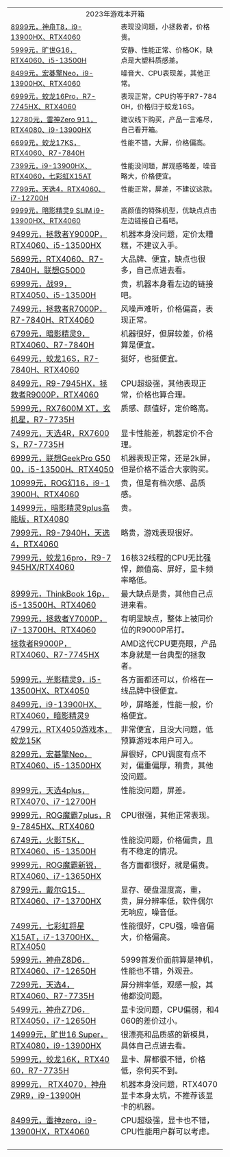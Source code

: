 <table>
  <tbody>
    <tr><td valign="middle" rowspan="1" colspan="2" style="word-break: break-all;" align="center">2023年游戏本开箱</td></tr>
    <tr><td valign="top" colspan="1" rowspan="1"><a target="_blank" href="http://mp.weixin.qq.com/s?__biz=MzA5MzcxNjQwNw==&amp;mid=2649911479&amp;idx=1&amp;sn=1d5f3ba38b63ae906c761cda4a030e97&amp;chksm=885f7a6fbf28f379526216b763d710440fea9b0bcf733a50d752b5ffd11cd72b6a29ee6154f8&amp;scene=21#wechat_redirect" textvalue="8999元，神舟T8，i9-13900HX、RTX4060" linktype="text" imgurl="" imgdata="null" data-itemshowtype="0" tab="innerlink" data-linktype="2" hasload="1">8999元，神舟T8，i9-13900HX、RTX4060</a><br></td><td valign="top" colspan="1" rowspan="1" style="word-break: break-all;">表现没问题，小拯救者，价格贵。<br></td></tr>
    <tr><td valign="top" colspan="1" rowspan="1"><a target="_blank" href="http://mp.weixin.qq.com/s?__biz=MzA5MzcxNjQwNw==&amp;mid=2649911172&amp;idx=1&amp;sn=3a9c8b5704389030328ccf0d7d6b8ea4&amp;chksm=885f655cbf28ec4ad76902fa9856066de40f7b55cd75a6588b89301f8544298192b99648b6c6&amp;scene=21#wechat_redirect" textvalue="5999元，旷世G16，RTX4060、i5-13500H" linktype="text" imgurl="" imgdata="null" data-itemshowtype="0" tab="innerlink" data-linktype="2" hasload="1">5999元，旷世G16，RTX4060、i5-13500H</a><br></td><td valign="top" colspan="1" rowspan="1" style="word-break: break-all;">安静、性能正常、价格OK，缺点是大塑料质感差。<br></td></tr>
    <tr><td valign="top" colspan="1" rowspan="1"><a target="_blank" href="http://mp.weixin.qq.com/s?__biz=MzA5MzcxNjQwNw==&amp;mid=2649910748&amp;idx=1&amp;sn=b2662b3994b06f88fda5533d329ff039&amp;chksm=885f6704bf28ee126a6e114920fab34c844f09db0bd1e1e279a742235d3c0f2f9b5021904c32&amp;scene=21#wechat_redirect" textvalue="8499元，宏碁擎Neo，i9-13900HX、RTX4060" linktype="text" imgurl="" imgdata="null" data-itemshowtype="0" tab="innerlink" data-linktype="2" hasload="1">8499元，宏碁擎Neo，i9-13900HX、RTX4060</a><br></td><td valign="top" colspan="1" rowspan="1" style="word-break: break-all;">噪音大、CPU表现差，其他正常。<br></td></tr>
    <tr><td valign="top" colspan="1" rowspan="1"><a target="_blank" href="http://mp.weixin.qq.com/s?__biz=MzA5MzcxNjQwNw==&amp;mid=2649910267&amp;idx=1&amp;sn=d0a493c46c7eb6fd0f11e90d6329c4e1&amp;chksm=885f6123bf28e835e637a9d656403061b0e8d402357fecf31631228281ca32c1c9cc30f3d8cb&amp;scene=21#wechat_redirect" textvalue="6999元，蛟龙16Pro，R7-7745HX、RTX4060" linktype="text" imgurl="" imgdata="null" data-itemshowtype="0" tab="innerlink" data-linktype="2" hasload="1">6999元，蛟龙16Pro，R7-7745HX、RTX4060</a><br></td><td valign="top" colspan="1" rowspan="1" style="word-break: break-all;">表现正常，CPU约等于R7-7840H，价格归于蛟龙16S。<br></td></tr>
    <tr><td valign="top" colspan="1" rowspan="1"><a target="_blank" href="http://mp.weixin.qq.com/s?__biz=MzA5MzcxNjQwNw==&amp;mid=2649909873&amp;idx=1&amp;sn=4e3bf2cdc54a2117fa4a97efc391e2d8&amp;chksm=885f60a9bf28e9bf4ca412c22364b25468c7350a218de916eefc9f11c2fa6006087c800957ef&amp;scene=21#wechat_redirect" textvalue="12780元，雷神Zero 911，RTX4080、i9-13900HX" linktype="text" imgurl="" imgdata="null" data-itemshowtype="0" tab="innerlink" data-linktype="2" hasload="1">12780元，雷神Zero 911，RTX4080、i9-13900HX</a><br></td><td valign="top" colspan="1" rowspan="1" style="word-break: break-all;">建议线下购买，产品一言难尽，自己看开箱。</td></tr>
    <tr><td valign="top" colspan="1" rowspan="1"><a target="_blank" href="http://mp.weixin.qq.com/s?__biz=MzA5MzcxNjQwNw==&amp;mid=2649909736&amp;idx=1&amp;sn=ae34a24f0ba2a28f4ec7e0fc2a8fa854&amp;chksm=885f6330bf28ea2647cc957c90a9961aa687eeb03473169d36884b28f98cdb86808530acd253&amp;scene=21#wechat_redirect" textvalue="6699元，蛟龙17KS，RTX4060、R7-7840H" linktype="text" imgurl="" imgdata="null" data-itemshowtype="0" tab="innerlink" data-linktype="2" hasload="1">6699元，蛟龙17KS，RTX4060、R7-7840H</a><br></td><td valign="top" colspan="1" rowspan="1" style="word-break: break-all;">性能不错，大屏，价格偏高。<br></td></tr>
    <tr><td valign="top" colspan="1" rowspan="1"><a target="_blank" href="http://mp.weixin.qq.com/s?__biz=MzA5MzcxNjQwNw==&amp;mid=2649909439&amp;idx=1&amp;sn=b9febf6a44d2c7d1a2cb167f1a2f1432&amp;chksm=885f6267bf28eb71e30207b4c917706d7af02c641ce83f9a96ec8117a380aa3d7f8fb339028d&amp;scene=21#wechat_redirect" textvalue="7399元，i9-13900HX、RTX4060，七彩虹X15AT" linktype="text" imgurl="" imgdata="null" data-itemshowtype="0" tab="innerlink" data-linktype="2" hasload="1">7399元，i9-13900HX、RTX4060，七彩虹X15AT</a><br></td><td valign="top" colspan="1" rowspan="1" style="word-break: break-all;">性能没问题，屏观感略差，噪音略大，价格便宜。<br></td></tr>
    <tr><td valign="top" colspan="1" rowspan="1"><a target="_blank" href="http://mp.weixin.qq.com/s?__biz=MzA5MzcxNjQwNw==&amp;mid=2649909183&amp;idx=1&amp;sn=4883e7120b084db40fa6da66e7dd683e&amp;chksm=885f6d67bf28e471d08643d9da93ba57c51e441cf1d616e8e789ed4fd47894ca19168f1a6256&amp;scene=21#wechat_redirect" textvalue="7799元，天选4，RTX4060、i7-12700H" linktype="text" imgurl="" imgdata="null" data-itemshowtype="0" tab="innerlink" data-linktype="2" hasload="1">7799元，天选4，RTX4060、i7-12700H</a><br></td><td valign="top" colspan="1" rowspan="1" style="word-break: break-all;">性能正常，屏差，不建议这款。<br></td></tr>
    <tr><td valign="top" colspan="1" rowspan="1"><a target="_blank" href="http://mp.weixin.qq.com/s?__biz=MzA5MzcxNjQwNw==&amp;mid=2649909041&amp;idx=1&amp;sn=248b0b04f8e0481b654fafc200637420&amp;chksm=885f6de9bf28e4ff7b9f9d3a48c007e5a1dcba96e0c213b0a32888acaddc42d75acfa44c1a78&amp;scene=21#wechat_redirect" textvalue="9999元，暗影精灵9 SLIM i9-13900HX、RTX4060" linktype="text" imgurl="" imgdata="null" data-itemshowtype="0" tab="innerlink" data-linktype="2" hasload="1">9999元，暗影精灵9 SLIM i9-13900HX、RTX4060</a><br></td><td valign="top" colspan="1" rowspan="1" style="word-break: break-all;">高颜值的特殊机型，优缺点点击左边链接自己看吧。<br></td></tr>
    <tr><td valign="top" colspan="1" rowspan="1"><a target="_blank" href="http://mp.weixin.qq.com/s?__biz=MzA5MzcxNjQwNw==&amp;mid=2649908891&amp;idx=1&amp;sn=c034cff594b1281120d77b636742ddfe&amp;chksm=885f6c43bf28e55582ec3e753de17dfb772a3baadbbe5b550da8086c4f5393603c9da5bd1a92&amp;scene=21#wechat_redirect" textvalue="9499元，拯救者Y9000P，RTX4060、i5-13500HX" linktype="text" imgurl="" imgdata="null" data-itemshowtype="0" tab="innerlink" data-linktype="2" style="font-size: 18px;" hasload="1"><span style="font-size: 18px;">9499元，拯救者Y9000P，RTX4060、i5-13500HX</span></a><br></td><td valign="top" colspan="1" rowspan="1" style="word-break: break-all;"><span style="font-size: 18px;">机器本身没问题，定价太糟糕，不建议入手。<br></span></td></tr>
    <tr><td valign="top" colspan="1" rowspan="1"><a target="_blank" href="http://mp.weixin.qq.com/s?__biz=MzA5MzcxNjQwNw==&amp;mid=2649908685&amp;idx=1&amp;sn=495df60eeced1c6fe4c754f73562050c&amp;chksm=885f6f15bf28e6035f394e870bbaa8c6d3d36e13943dc5605ff111d048eb66a1534fa9f4080f&amp;scene=21#wechat_redirect" textvalue="5699元，RTX4060、R7-7840H，联想G5000" linktype="text" imgurl="" imgdata="null" data-itemshowtype="0" tab="innerlink" data-linktype="2" style="font-size: 18px;" hasload="1"><span style="font-size: 18px;">5699元，RTX4060、R7-7840H，联想G5000</span></a><br></td><td valign="top" colspan="1" rowspan="1" style="word-break: break-all;"><span style="font-size: 18px;">大品牌、便宜，缺点也很多，自己点进去看。<br></span></td></tr>
    <tr><td valign="top" colspan="1" rowspan="1"><a target="_blank" href="http://mp.weixin.qq.com/s?__biz=MzA5MzcxNjQwNw==&amp;mid=2649908426&amp;idx=1&amp;sn=c5ebb98985d30e09bd72a8a21378216b&amp;chksm=885f6e12bf28e704e82a5aca75b8685b7cae0d6c610a25334c39bd8e8604154d0817379b8e71&amp;scene=21#wechat_redirect" textvalue="6999元，战99，RTX4050、i5-13500H" linktype="text" imgurl="" imgdata="null" data-itemshowtype="0" tab="innerlink" data-linktype="2" style="font-size: 18px;" hasload="1"><span style="font-size: 18px;">6999元，战99，RTX4050、i5-13500H</span></a><br></td><td valign="top" colspan="1" rowspan="1" style="word-break: break-all;"><span style="font-size: 18px;">贵，机器本身看左边的链接吧。<br></span></td></tr>
    <tr><td valign="top" colspan="1" rowspan="1"><a target="_blank" href="http://mp.weixin.qq.com/s?__biz=MzA5MzcxNjQwNw==&amp;mid=2649908345&amp;idx=1&amp;sn=feeb924348492be8afe5ebbd35e7ee87&amp;chksm=885f6ea1bf28e7b7e81dd9fc62d2f82c8f82869ce74e656554c831f3dd7e7ae88c34d9809794&amp;scene=21#wechat_redirect" textvalue="7499元，拯救者R7000P，R7-7840H、RTX4060" linktype="text" imgurl="" imgdata="null" data-itemshowtype="0" tab="innerlink" data-linktype="2" style="font-size: 18px;" hasload="1"><span style="font-size: 18px;">7499元，拯救者R7000P，R7-7840H、RTX4060</span></a><br></td><td valign="top" colspan="1" rowspan="1" style="word-break: break-all;"><span style="font-size: 18px;">风噪声难听，价格偏高，表现正常。<br></span></td></tr>
    <tr><td valign="top" colspan="1" rowspan="1"><a target="_blank" href="http://mp.weixin.qq.com/s?__biz=MzA5MzcxNjQwNw==&amp;mid=2649908236&amp;idx=1&amp;sn=912d03ea3624a52be2651166c3f08743&amp;chksm=885f6ed4bf28e7c20948335f1704ad2c1dbf6093e83109ca6892bd621e87bf9148f0de4db455&amp;scene=21#wechat_redirect" textvalue="6799元，暗影精灵9，RTX4060、R7-7840H" linktype="text" imgurl="" imgdata="null" data-itemshowtype="0" tab="innerlink" data-linktype="2" style="font-size: 18px;" hasload="1"><span style="font-size: 18px;">6799元，暗影精灵9，RTX4060、R7-7840H</span></a><br></td><td valign="top" colspan="1" rowspan="1" style="word-break: break-all;"><span style="font-size: 18px;">机器很好，但屏较差，价格算是便宜。<br></span></td></tr>
    <tr><td valign="top" colspan="1" rowspan="1"><a target="_blank" href="http://mp.weixin.qq.com/s?__biz=MzA5MzcxNjQwNw==&amp;mid=2649908016&amp;idx=1&amp;sn=f31baba8a1dc368d9f4797395bee11cb&amp;chksm=885f69e8bf28e0fe01ca12074e7629aa5bc3ea8148ebb48fefb30d94125beed6f09924d90fc8&amp;scene=21#wechat_redirect" textvalue="6499元，蛟龙16S，R7-7840H、RTX4060" linktype="text" imgurl="" imgdata="null" data-itemshowtype="0" tab="innerlink" data-linktype="2" style="font-size: 18px;" hasload="1"><span style="font-size: 18px;">6499元，蛟龙16S，R7-7840H、RTX4060</span></a><br></td><td valign="top" colspan="1" rowspan="1" style="word-break: break-all;"><span style="font-size: 18px;">挺好，也挺便宜。<br></span></td></tr>
    <tr><td valign="top" colspan="1" rowspan="1" style="word-break: break-all;"><a target="_blank" href="http://mp.weixin.qq.com/s?__biz=MzA5MzcxNjQwNw==&amp;mid=2649907939&amp;idx=1&amp;sn=6d0fc2b1fe6a7193cbf0671cbc51c37a&amp;chksm=885f683bbf28e12de48002d960785e00fef34b94420550aa3054361e443def6dbbe1acfc0a44&amp;scene=21#wechat_redirect" textvalue="8499元，R9-7945HX，拯救者R9000P，RTX4060" linktype="text" imgurl="" imgdata="null" data-itemshowtype="0" tab="innerlink" data-linktype="2" style="font-size: 18px;" hasload="1"><span style="font-size: 18px;">8499元，R9-7945HX，拯救者R9000P，RTX4060</span></a><br></td><td valign="top" colspan="1" rowspan="1" style="word-break: break-all;"><span style="font-size: 18px;">CPU超级强，其他表现正常，价格也算合理。<br></span></td></tr>
    <tr><td valign="top" colspan="1" rowspan="1"><a target="_blank" href="http://mp.weixin.qq.com/s?__biz=MzA5MzcxNjQwNw==&amp;mid=2649907660&amp;idx=1&amp;sn=2dc885fda53d0a85cb81bee3f6f23bd1&amp;chksm=885f6b14bf28e2022ddf6b29fa2c66ece377f9f613f192d527ff2b7c6db47737dcb6631af1c4&amp;scene=21#wechat_redirect" textvalue="5999元，RX7600M XT，玄机星，R7-7735H" linktype="text" imgurl="" imgdata="null" data-itemshowtype="0" tab="innerlink" data-linktype="2" style="font-size: 18px;" hasload="1"><span style="font-size: 18px;">5999元，RX7600M XT，玄机星，R7-7735H</span></a><br></td><td valign="top" colspan="1" rowspan="1" style="word-break: break-all;"><span style="font-size: 18px;">质感、颜值好，定价略高。<br></span></td></tr>
    <tr><td valign="top" style="word-break: break-all;"><a target="_blank" href="http://mp.weixin.qq.com/s?__biz=MzA5MzcxNjQwNw==&amp;mid=2649907407&amp;idx=1&amp;sn=be91184830dbbcd03782c47e52b53551&amp;chksm=885f6a17bf28e3017ce2479085cb97954d3568c4af0f8af2804a42cf9f5a03ad8aacf3dd3afb&amp;scene=21#wechat_redirect" textvalue="7499元，天选4R，RX7600S，R7-7735H" linktype="text" imgurl="" imgdata="null" data-itemshowtype="0" tab="innerlink" data-linktype="2" style="font-size: 18px;" hasload="1"><span style="font-size: 18px;">7499元，天选4R，RX7600S，R7-7735H</span></a><br></td><td valign="top" style="word-break: break-all;"><span style="font-size: 18px;">显卡性能差，机器定价不合理。<br></span></td></tr>
    <tr><td valign="top" style="word-break: break-all;"><a target="_blank" href="http://mp.weixin.qq.com/s?__biz=MzA5MzcxNjQwNw==&amp;mid=2649907215&amp;idx=1&amp;sn=af51f1432959d108b18a5c7450b97c61&amp;chksm=885f6ad7bf28e3c16816f5a3f43b56d79a10f5def56bcf6ba51724e60adbfb741e726b1ca6be&amp;scene=21#wechat_redirect" textvalue="6999元，联想GeekPro G5000，i5-13500H、RTX4050" linktype="text" imgurl="" imgdata="null" data-itemshowtype="0" tab="innerlink" data-linktype="2" style="font-size: 18px;" hasload="1"><span style="font-size: 18px;">6999元，联想GeekPro G5000，i5-13500H、RTX4050</span></a><br></td><td valign="top" style="word-break: break-all;"><span style="font-size: 18px;">机器表现正常，还是2k屏，但是价格不适合大家购买。<br></span></td></tr>
    <tr><td valign="top" style="word-break: break-all;"><a target="_blank" href="http://mp.weixin.qq.com/s?__biz=MzA5MzcxNjQwNw==&amp;mid=2649907141&amp;idx=1&amp;sn=18d2a3ab39fe54b6825c78d4554cfd45&amp;chksm=885f551dbf28dc0b29c6ca4fcf5cba57ee29af3b4acdac42414e5e032cc90edb6697fd121f3f&amp;scene=21#wechat_redirect" textvalue="10999元，ROG幻16，i9-13900H、RTX4060" linktype="text" imgurl="" imgdata="null" data-itemshowtype="0" tab="innerlink" data-linktype="2" style="font-size: 18px;" hasload="1"><span style="font-size: 18px;">10999元，ROG幻16，i9-13900H、RTX4060</span></a><br></td><td valign="top" style="word-break: break-all;"><span style="font-size: 18px;">贵，但是有档次感、品质感。<br></span></td></tr>
    <tr><td valign="top"><a target="_blank" href="http://mp.weixin.qq.com/s?__biz=MzA5MzcxNjQwNw==&amp;mid=2649907046&amp;idx=1&amp;sn=1be4b1e2acb58046e217a42760b26b09&amp;chksm=885f55bebf28dca8a6b69bc174a7ac22184bf795cb3e27b4aa85cf52f52451340793ef6b013e&amp;scene=21#wechat_redirect" textvalue="14999元，暗影精灵9plus高能版，RTX4080" linktype="text" imgurl="" imgdata="null" data-itemshowtype="0" tab="innerlink" data-linktype="2" style="font-size: 18px;" hasload="1"><span style="font-size: 18px;">14999元，暗影精灵9plus高能版，RTX4080</span></a><br></td><td valign="top" style="word-break: break-all;"><span style="font-size: 18px;">贵。<br></span></td></tr>
    <tr><td valign="top"><a target="_blank" href="http://mp.weixin.qq.com/s?__biz=MzA5MzcxNjQwNw==&amp;mid=2649906905&amp;idx=1&amp;sn=9045b783f8cadb4ae488d0dc4234c742&amp;chksm=885f5401bf28dd17f24325ad5a95d141bb06d722990333ab29e934fded5babed6786f8449de3&amp;scene=21#wechat_redirect" textvalue="7999元，R9-7940H，天选4，RTX4060" linktype="text" imgurl="" imgdata="null" data-itemshowtype="0" tab="innerlink" data-linktype="2" style="font-size: 18px;" hasload="1"><span style="font-size: 18px;">7999元，R9-7940H，天选4，RTX4060</span></a><br></td><td valign="top" style="word-break: break-all;"><span style="font-size: 18px;">略贵，游戏表现很好。<br></span></td></tr>
    <tr><td valign="top" style="word-break: break-all;"><a target="_blank" href="http://mp.weixin.qq.com/s?__biz=MzA5MzcxNjQwNw==&amp;mid=2649906767&amp;idx=1&amp;sn=bcc53fb7de9afaf00aef48da362a13e1&amp;chksm=885f5497bf28dd8151c9bbc7b9341976a6a1b24b0272a059f78fddf8e51f860b0daf358ff5f9&amp;scene=21#wechat_redirect" textvalue="7999元，蛟龙16pro，R9-7945HX/RTX4060" linktype="text" imgurl="" imgdata="null" data-itemshowtype="0" tab="innerlink" data-linktype="2" style="font-size: 18px;" hasload="1"><span style="font-size: 18px;">7999元，蛟龙16pro，R9-7945HX/RTX4060</span></a><br></td><td valign="top" style="word-break: break-all;"><span style="font-size: 18px;">16核32线程的CPU无比强悍，颜值高、屏好，显卡频率略低。<br></span></td></tr>
    <tr><td valign="top"><a target="_blank" href="http://mp.weixin.qq.com/s?__biz=MzA5MzcxNjQwNw==&amp;mid=2649906696&amp;idx=1&amp;sn=b57a465ffbf505317c1378c731eff5db&amp;chksm=885f54d0bf28ddc63666c7ac8e1b78b515e1344f611c57d15dcf7c1989d59f7777bc2118ce38&amp;scene=21#wechat_redirect" textvalue="8999元，ThinkBook 16p，i5-13500H、RTX4060" linktype="text" imgurl="" imgdata="null" data-itemshowtype="0" tab="innerlink" data-linktype="2" style="font-size: 18px;" hasload="1"><span style="font-size: 18px;">8999元，ThinkBook 16p，i5-13500H、RTX4060</span></a><br></td><td valign="top" style="word-break: break-all;"><span style="font-size: 18px;">最大缺点是贵，其他自己点进来看。<br></span></td></tr>
    <tr><td valign="top"><a target="_blank" href="http://mp.weixin.qq.com/s?__biz=MzA5MzcxNjQwNw==&amp;mid=2649906622&amp;idx=1&amp;sn=c3ae5cc1a466709ed3212a52a4957264&amp;chksm=885f5766bf28de707ba4ae6c43f65f46d8390297d0e7b57aaadac4f7be02363912324cd0485d&amp;scene=21#wechat_redirect" textvalue="7999元，拯救者Y7000P，i7-13700H、RTX4060" linktype="text" imgurl="" imgdata="null" data-itemshowtype="0" tab="innerlink" data-linktype="2" style="font-size: 18px;" hasload="1"><span style="font-size: 18px;">7999元，拯救者Y7000P，i7-13700H、RTX4060</span></a><br></td><td valign="top" style="word-break: break-all;"><span style="font-size: 18px;">有明显缺点，整体上被同价位的R9000P吊打。<br></span></td></tr>
    <tr><td valign="top"><a target="_blank" href="http://mp.weixin.qq.com/s?__biz=MzA5MzcxNjQwNw==&amp;mid=2649906355&amp;idx=1&amp;sn=2ee123970c1c8f153749892fdf6920e8&amp;chksm=885f566bbf28df7d337eaf8b5e00e3a4d71da31c5e245d4828e92f38c3f9bdb18051c7b683b7&amp;scene=21#wechat_redirect" textvalue="拯救者R9000P，RTX4060、R7-7745HX" linktype="text" imgurl="" imgdata="null" data-itemshowtype="0" tab="innerlink" data-linktype="2" style="font-size: 18px;" hasload="1"><span style="font-size: 18px;">拯救者R9000P，RTX4060、R7-7745HX</span></a><br></td><td valign="top" style="word-break: break-all;"><span style="font-size: 18px;">AMD这代CPU更亮眼，产品本身就是一台典型的拯救者。<br></span></td></tr>
    <tr><td valign="top"><a target="_blank" href="http://mp.weixin.qq.com/s?__biz=MzA5MzcxNjQwNw==&amp;mid=2649906203&amp;idx=1&amp;sn=144e1d849678df6d5d1284d01161197e&amp;chksm=885f56c3bf28dfd56188c7debfc658308cfbc828de18f42b477ef4bec555248ce9a34e1cfbb6&amp;scene=21#wechat_redirect" textvalue="5999元，光影精灵9，i5-13500HX、RTX4050" linktype="text" imgurl="" imgdata="null" data-itemshowtype="0" tab="innerlink" data-linktype="2" style="font-size: 18px;" hasload="1"><span style="font-size: 18px;">5999元，光影精灵9，i5-13500HX、RTX4050</span></a><br></td><td valign="top" style="word-break: break-all;"><span style="font-size: 18px;">各方面都还可以，价格在一线品牌中很便宜。<br></span></td></tr>
    <tr><td valign="top"><a target="_blank" href="http://mp.weixin.qq.com/s?__biz=MzA5MzcxNjQwNw==&amp;mid=2649906061&amp;idx=1&amp;sn=5868dda8ca181880f03b1efae0afcc8c&amp;chksm=885f5155bf28d8438444555c19180f62264b8f32b83542e653606daa94df3d5f34d87fbbef3c&amp;scene=21#wechat_redirect" textvalue="8499元，i9-13900HX、RTX4060，暗影精灵9" linktype="text" imgurl="" imgdata="null" data-itemshowtype="0" tab="innerlink" data-linktype="2" style="font-size: 18px;" hasload="1"><span style="font-size: 18px;">8499元，i9-13900HX、RTX4060，暗影精灵9</span></a><br></td><td valign="top" style="word-break: break-all;"><span style="font-size: 18px;">吵，屏略差，性能一般，价格便宜。<br></span></td></tr>
    <tr><td valign="top"><a target="_blank" href="http://mp.weixin.qq.com/s?__biz=MzA5MzcxNjQwNw==&amp;mid=2649905980&amp;idx=1&amp;sn=6336db274bd6566d8b1c19c6726ed49c&amp;chksm=885f51e4bf28d8f297a0debb746fef7d9f73a01a89a63f1a3c024d49b50f5b012d4fd24b0a10&amp;scene=21#wechat_redirect" textvalue="4799元，RTX4050游戏本，蛟龙15K" linktype="text" imgurl="" imgdata="null" data-itemshowtype="0" tab="innerlink" data-linktype="2" style="font-size: 18px;" hasload="1"><span style="font-size: 18px;">4799元，RTX4050游戏本，蛟龙15K</span></a><br></td><td valign="top" style="word-break: break-all;"><span style="font-size: 18px;">非常便宜，且没大问题，低预算游戏本用户可入。<br></span></td></tr>
    <tr><td valign="top"><a target="_blank" href="http://mp.weixin.qq.com/s?__biz=MzA5MzcxNjQwNw==&amp;mid=2649905571&amp;idx=1&amp;sn=074f10909a64bc7612cf91bbcbff0626&amp;chksm=885f537bbf28da6df9bbe86796a9a07193cc863b66407fda61b611d86bfe68dae7b733b2e981&amp;scene=21#wechat_redirect" textvalue="8299元，宏碁擎Neo，RTX4060、i5-13500HX" linktype="text" imgurl="" imgdata="null" data-itemshowtype="0" tab="innerlink" data-linktype="2" style="font-size: 18px;" hasload="1"><span style="font-size: 18px;">8299元，宏碁擎Neo，RTX4060、i5-13500HX</span></a><br></td><td valign="top" style="word-break: break-all;"><span style="font-size: 18px;">屏很好，CPU调度有点不对，偏重偏厚，稍贵，其他没问题。<br></span></td></tr>
    <tr><td valign="top"><a target="_blank" href="http://mp.weixin.qq.com/s?__biz=MzA5MzcxNjQwNw==&amp;mid=2649905364&amp;idx=1&amp;sn=5bf731aefa79618b3e7dcaa3f1f8174d&amp;chksm=885f520cbf28db1af2d182a61fcd60fcdb3bd4f38049db4fd8ec4b23d4d04816ae3741249208&amp;scene=21#wechat_redirect" textvalue="8999元，天选4plus，RTX4070、i7-12700H" linktype="text" imgurl="" imgdata="null" data-itemshowtype="0" tab="innerlink" data-linktype="2" style="font-size: 18px;" hasload="1"><span style="font-size: 18px;">8999元，天选4plus，RTX4070、i7-12700H</span></a><br></td><td valign="top" style="word-break: break-all;"><span style="font-size: 18px;">性能没问题，屏差。<br></span></td></tr>
    <tr><td valign="top" style="word-break: break-all;"><a target="_blank" href="http://mp.weixin.qq.com/s?__biz=MzA5MzcxNjQwNw==&amp;mid=2649905212&amp;idx=1&amp;sn=baff18a675367ba01904a66c76fc23c8&amp;chksm=885f52e4bf28dbf23f3c6f51f794d73be7134563ddf54c20ea518da9693345aa124a3cc1999f&amp;scene=21#wechat_redirect" textvalue="9999元，ROG魔霸7plus，R9-7845HX、RTX4060" linktype="text" imgurl="" imgdata="null" data-itemshowtype="0" tab="innerlink" data-linktype="2" style="font-size: 18px;" hasload="1"><span style="font-size: 18px;">9999元，ROG魔霸7plus，R9-7845HX、RTX4060</span></a><br></td><td valign="top" style="word-break: break-all;"><span style="font-size: 18px;">CPU很强，其他正常表现。<br></span></td></tr>
    <tr><td valign="top"><a target="_blank" href="http://mp.weixin.qq.com/s?__biz=MzA5MzcxNjQwNw==&amp;mid=2649905039&amp;idx=1&amp;sn=7f933ade49aec2acf57f6ab2d37030f6&amp;chksm=885f5d57bf28d441defd251a28d0bc2310ed5ec5e0291bef6f9e0f176d62e87e71fac1d81686&amp;scene=21#wechat_redirect" textvalue="6749元，火影T5K，RTX4060、i5-13500H" linktype="text" imgurl="" imgdata="null" data-itemshowtype="0" tab="innerlink" data-linktype="2" style="font-size: 18px;" hasload="1"><span style="font-size: 18px;">6749元，火影T5K，RTX4060、i5-13500H</span></a><br></td><td valign="top" style="word-break: break-all;"><span style="font-size: 18px;">性能没问题，价格偏贵，且有不稳定的情况。<br></span></td></tr>
    <tr><td valign="top"><a target="_blank" href="http://mp.weixin.qq.com/s?__biz=MzA5MzcxNjQwNw==&amp;mid=2649904884&amp;idx=1&amp;sn=d50c9eb1bfec985bec5978dd880a75b0&amp;chksm=885f5c2cbf28d53ab97a446f72e0866a2f7711b001c7db1f1c701f0058318a6142a635329873&amp;scene=21#wechat_redirect" textvalue="9999元，ROG魔霸新锐，RTX4060、i7-13650HX" linktype="text" imgurl="" imgdata="null" data-itemshowtype="0" tab="innerlink" data-linktype="2" style="font-size: 18px;" hasload="1"><span style="font-size: 18px;">9999元，ROG魔霸新锐，RTX4060、i7-13650HX</span></a><br></td><td valign="top" style="word-break: break-all;"><span style="font-size: 18px;">各方面都很好，就是偏贵。<br></span></td></tr>
    <tr><td valign="top"><a target="_blank" href="http://mp.weixin.qq.com/s?__biz=MzA5MzcxNjQwNw==&amp;mid=2649904708&amp;idx=1&amp;sn=892afa4fd162fef6f1bebd62584dd260&amp;chksm=885f5c9cbf28d58ae4294c962f745d5b20094cc25b1f10aaa805041008569fc24a38eba82551&amp;scene=21#wechat_redirect" textvalue="8799元，戴尔G15，RTX4060、i7-13700HX" linktype="text" imgurl="" imgdata="null" data-itemshowtype="0" tab="innerlink" data-linktype="2" style="font-size: 18px;" hasload="1"><span style="font-size: 18px;">8799元，戴尔G15，RTX4060、i7-13700HX</span></a><br></td><td valign="top" style="word-break: break-all;"><span style="font-size: 18px;">显存、硬盘温度高，重，贵，屏分辨率低，软件偶尔无响应，噪音低。<br></span></td></tr>
    <tr><td valign="top"><a target="_blank" href="http://mp.weixin.qq.com/s?__biz=MzA5MzcxNjQwNw==&amp;mid=2649904535&amp;idx=1&amp;sn=0b3d6b733032ce93652cb6133799ec2e&amp;chksm=885f5f4fbf28d659c3b8689a038dc73db4422ae0bce80827237b706d3a6729dd1efef3cebb5f&amp;scene=21#wechat_redirect" textvalue="7499元，七彩虹将星X15AT，i7-13700HX、RTX4050" linktype="text" imgurl="" imgdata="null" data-itemshowtype="0" tab="innerlink" data-linktype="2" style="font-size: 18px;" hasload="1"><span style="font-size: 18px;">7499元，七彩虹将星X15AT，i7-13700HX、RTX4050</span></a><br></td><td valign="top" style="word-break: break-all;"><span style="font-size: 18px;">性能很好，CPU强，噪音偏大，价格偏高。<br></span></td></tr>
    <tr><td valign="top"><a target="_blank" href="http://mp.weixin.qq.com/s?__biz=MzA5MzcxNjQwNw==&amp;mid=2649904377&amp;idx=1&amp;sn=13db7fd248cb4685f08853cf1766d60d&amp;chksm=885f5e21bf28d737b0fe13a37be6a1e2726d6b0bbc614e7af440115a924e699bbe5b54433dac&amp;scene=21#wechat_redirect" textvalue="5999元，神舟Z8D6，RTX4060、i7-12650H" linktype="text" imgurl="" imgdata="null" data-itemshowtype="0" tab="innerlink" data-linktype="2" style="font-size: 18px;" hasload="1"><span style="font-size: 18px;">5999元，神舟Z8D6，RTX4060、i7-12650H</span></a><br></td><td valign="top" style="word-break: break-all;"><span style="font-size: 18px;">5999首发价面前算是神机，性能也不错，外观丑。<br></span></td></tr>
    <tr><td valign="top"><a target="_blank" href="http://mp.weixin.qq.com/s?__biz=MzA5MzcxNjQwNw==&amp;mid=2649904224&amp;idx=1&amp;sn=a87bae87b6232cb961d77b9b83d46548&amp;chksm=885f5eb8bf28d7ae412e937ea5e350fd875539821ff5adfefcc0490b50e68cd94ac2b7acffe9&amp;scene=21#wechat_redirect" textvalue="7299元，天选4，RTX4060、R7-7735H" linktype="text" imgurl="" imgdata="null" data-itemshowtype="0" tab="innerlink" data-linktype="2" style="font-size: 18px;" hasload="1"><span style="font-size: 18px;">7299元，天选4，RTX4060、R7-7735H</span></a><br></td><td valign="top" style="word-break: break-all;"><span style="font-size: 18px;">屏分辨率低，观感一般，其他都没问题。<br></span></td></tr>
    <tr><td valign="top"><a target="_blank" href="http://mp.weixin.qq.com/s?__biz=MzA5MzcxNjQwNw==&amp;mid=2649904064&amp;idx=1&amp;sn=a45a27803a9f83c426ae918c19ee64a2&amp;chksm=885f5918bf28d00efcb0de82df590e1fdb2acb01608163934b95189aede2e985a07272af33bd&amp;scene=21#wechat_redirect" textvalue="5499元，神舟Z7D6，RTX4050，i7-12650H" linktype="text" imgurl="" imgdata="null" data-itemshowtype="0" tab="innerlink" data-linktype="2" style="font-size: 18px;" hasload="1"><span style="font-size: 18px;">5499元，神舟Z7D6，RTX4050，i7-12650H</span></a><br></td><td valign="top" style="word-break: break-all;"><span style="font-size: 18px;">显卡没问题，CPU偏弱，和4060的差价过小。<br></span></td></tr>
    <tr><td valign="top"><a target="_blank" href="http://mp.weixin.qq.com/s?__biz=MzA5MzcxNjQwNw==&amp;mid=2649903597&amp;idx=1&amp;sn=dd9f175a4876d09a5b3d3cb728373f83&amp;chksm=885f5b35bf28d223ea50465ba2b495e0700480e67aa05c7f7c42118959ed408ee5aa8af8faf7&amp;scene=21#wechat_redirect" textvalue="14999元，旷世16 Super，RTX4080，i9-13900HX" linktype="text" imgurl="" imgdata="null" data-itemshowtype="0" tab="innerlink" data-linktype="2" style="font-size: 18px;" hasload="1"><span style="font-size: 18px;">14999元，旷世16 Super，RTX4080，i9-13900HX</span></a><br></td><td valign="top" style="word-break: break-all;"><span style="font-size: 18px;">很漂亮和品质感的新模具，具体自己点进去看。<br></span></td></tr>
    <tr><td valign="top" style="word-break: break-all;"><a target="_blank" href="http://mp.weixin.qq.com/s?__biz=MzA5MzcxNjQwNw==&amp;mid=2649904003&amp;idx=1&amp;sn=ed2aa10066a3d6b7a6a2c478274ccca9&amp;chksm=885f595bbf28d04d0aa3950d555bdd893a60ebdd60c86e24b1d9affb3760e9e0fc15ae4b15bc&amp;scene=21#wechat_redirect" textvalue="5999元，蛟龙16K，RTX4060，R7-7735H" linktype="text" imgurl="" imgdata="null" data-itemshowtype="0" tab="innerlink" data-linktype="2" style="font-size: 18px;" hasload="1"><span style="font-size: 18px;">5999元，蛟龙16K，RTX4060，R7-7735H</span></a><br></td><td valign="top" style="word-break: break-all;"><span style="font-size: 18px;">显卡、屏都很不错，价格低，奈何买不到。<br></span></td></tr>
    <tr><td valign="top"><a target="_blank" href="http://mp.weixin.qq.com/s?__biz=MzA5MzcxNjQwNw==&amp;mid=2649904003&amp;idx=2&amp;sn=7e5cd5090cdbaa9ad00c05a5a8b58e94&amp;chksm=885f595bbf28d04dfe398d1e4e472c0466742bd72a40d403957bfed07890465d6922fcabc201&amp;scene=21#wechat_redirect" textvalue="8999元，	 RTX4070，神舟Z9R9，i9-13900H" linktype="text" imgurl="" imgdata="null" data-itemshowtype="0" tab="innerlink" data-linktype="2" style="font-size: 18px;" hasload="1"><span style="font-size: 18px;">8999元，	 RTX4070，神舟Z9R9，i9-13900H</span></a><br></td><td valign="top" style="word-break: break-all;"><span style="font-size: 18px;">机器本身没问题，RTX4070显卡本身太坑，不推荐该显卡的机器。<br></span></td></tr>
    <tr><td valign="top"><a target="_blank" href="http://mp.weixin.qq.com/s?__biz=MzA5MzcxNjQwNw==&amp;mid=2649904003&amp;idx=3&amp;sn=e7ae8af0ea4e3eee37f63e09f965fa1e&amp;chksm=885f595bbf28d04d0af105e3f747308984ff1d3d0f57a20bf95d80c4dd3942dee8e948cfba54&amp;scene=21#wechat_redirect" textvalue="8499元，雷神zero，i9-13900HX，RTX4060" linktype="text" imgurl="" imgdata="null" data-itemshowtype="0" tab="innerlink" data-linktype="2" style="font-size: 18px;" hasload="1"><span style="font-size: 18px;">8499元，雷神zero，i9-13900HX，RTX4060</span></a><br></td><td valign="top" style="word-break: break-all;"><span style="font-size: 18px;">CPU超级强，显卡也不错，CPU性能用户群可以考虑。<br></span></td></tr>
    <tr><td width="269" valign="top" style="word-break: break-all;"><br></td><td width="269" valign="top"><br></td></tr>
  </tbody>
</table>
